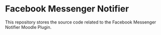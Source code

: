 # Facebook Messenger Notifier

This repository stores the source code related to the Facebook Messenger Notifier Moodle Plugin.
